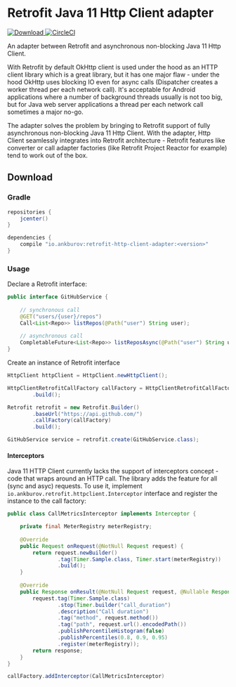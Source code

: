 # Retrofit Java 11 Http Client adapter
[ ![Download](https://api.bintray.com/packages/ankburov/maven/retrofit-http-client-adapter/images/download.svg) ](https://bintray.com/ankburov/maven/retrofit-http-client-adapter/_latestVersion)
[ ![CircleCI](https://circleci.com/gh/AnkBurov/retrofit-http-client-adapter/tree/master.svg?style=shield) ](https://circleci.com/gh/AnkBurov/retrofit-http-client-adapter/tree/master) 

An adapter between Retrofit and asynchronous non-blocking Java 11 Http Client. 

With Retrofit by default OkHttp client is used under the hood as an HTTP client library
which is a great library, but it has one major flaw - under the hood OkHttp uses blocking IO
even for async calls (Dispatcher creates a worker thread per each network call). 
It's acceptable for Android applications where a number of background threads usually is not
too big, but for Java web server applications a thread per each network call sometimes
a major no-go.

The adapter solves the problem by bringing to Retrofit support of fully asynchronous 
non-blocking Java 11 Http Client. With the adapter, Http Client seamlessly integrates
into Retrofit architecture - Retrofit features like converter or call adapter factories 
(like Retrofit Project Reactor for example) tend to work out of the box.

## Download

### Gradle

```groovy
repositories {
    jcenter()
}

dependencies {
    compile "io.ankburov:retrofit-http-client-adapter:<version>"
}
```

### Usage

Declare a Retrofit interface:
```java
public interface GitHubService {
    
    // synchronous call
    @GET("users/{user}/repos")
    Call<List<Repo>> listRepos(@Path("user") String user);
    
    // asynchronous call
    CompletableFuture<List<Repo>> listReposAsync(@Path("user") String user);
}
``` 

Create an instance of Retrofit interface
```java
HttpClient httpClient = HttpClient.newHttpClient();

HttpClientRetrofitCallFactory callFactory = HttpClientRetrofitCallFactory.builder(httpClient)
        .build();

Retrofit retrofit = new Retrofit.Builder()
        .baseUrl("https://api.github.com/")
        .callFactory(callFactory)
        .build();

GitHubService service = retrofit.create(GitHubService.class);
```

#### Interceptors

Java 11 HTTP Client currently lacks the support of interceptors concept - code that
wraps around an HTTP call. The library adds the feature for all (sync and asyc) requests.
To use it, implement `io.ankburov.retrofit.httpclient.Interceptor` interface and register
the instance to the call factory:

```java
public class CallMetricsInterceptor implements Interceptor {

    private final MeterRegistry meterRegistry;
    
    @Override
    public Request onRequest(@NotNull Request request) {
        return request.newBuilder()
                .tag(Timer.Sample.class, Timer.start(meterRegistry))
                .build();
    }
    
    @Override
    public Response onResult(@NotNull Request request, @Nullable Response response, @Nullable Throwable throwable) {
        request.tag(Timer.Sample.class)
                .stop(Timer.builder("call_duration")
                .description("Call duration")
                .tag("method", request.method())
                .tag("path", request.url().encodedPath())
                .publishPercentileHistogram(false)
                .publishPercentiles(0.8, 0.9, 0.95)
                .register(meterRegistry));
        return response;
    }
}
``` 

```java
callFactory.addInterceptor(CallMetricsInterceptor)
```